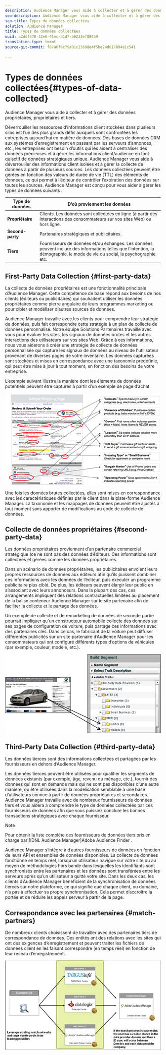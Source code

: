 ```yaml
---
description: Audience Manager vous aide à collecter et à gérer des données propriétaires, propriétaires et tiers.
seo-description: Audience Manager vous aide à collecter et à gérer des données propriétaires, propriétaires et tiers.
seo-title: Types de données collectées
solution: Audience Manager
title: Types de données collectées
uuid: a2ddf470-32e6-41ec-a1d7-a6232ef084b9
translation-type: tm+mt
source-git-commit: f87a6f6c79a01c23608e4f5be24d017894e1c541

---
```



# Types de données collectées{#types-of-data-collected}

Audience Manager vous aide à collecter et à gérer des données propriétaires, propriétaires et tiers.

Déverrouiller les ressources d’informations client stockées dans plusieurs silos est l’un des plus grands défis auxquels sont confrontées les entreprises aujourd’hui en matière de données. Des bases de données CRM aux systèmes d’enregistrement en passant par les serveurs d’annonces, etc., les entreprises ont besoin d’outils qui les aident à centraliser des données précieuses et à gérer les informations client/audience en tant qu’actif de données stratégiques unique. Audience Manager vous aide à déverrouiller des informations client isolées et à gérer la collecte de données à partir de plusieurs sources. Les données collectées peuvent être gérées en fonction des valeurs de durée de vie (TTL) des éléments de données, ce qui permet à l’éditeur de contrôler l’expiration des données sur toutes les sources. Audience Manager est conçu pour vous aider à gérer les types de données suivants :

| Type de données | D’où proviennent les données |
|---|---|
| **Propriétaire** | Clients. Les données sont collectées en ligne (à partir des interactions des consommateurs sur vos sites Web) ou hors ligne. |
| **Second-party** | Partenaires stratégiques et publicitaires. |
| **Tiers** | Fournisseurs de données et/ou échanges. Les données peuvent inclure des informations telles que l’intention, la démographie, le mode de vie ou social, la psychographie, etc. |

## First-Party Data Collection {#first-party-data}

La collecte de données propriétaires est une fonctionnalité principale d’Audience Manager. Cette compétence de base répond aux besoins de nos clients (éditeurs ou publicitaires) qui souhaitent utiliser les données propriétaires comme pierre angulaire de leurs programmes marketing ou pour cibler et modéliser d’autres sources de données.

<!-- 

c_1st_party_data.xml

 -->

Audience Manager travaille avec les clients pour comprendre leur stratégie de données, puis fait correspondre cette stratégie à un plan de collecte de données personnalisé. Notre équipe Solutions Partenaires travaille avec vous pour évaluer les sites, les signaux de données brutes et les autres interactions des utilisateurs sur vos sites Web. Grâce à ces informations, nous vous aiderons à créer une stratégie de collecte de données personnalisée qui capture les signaux de données au niveau de l'utilisateur provenant de diverses pages de votre inventaire. Les données capturées sont stockées et mises en correspondance avec une taxonomie prédéfinie, qui peut être mise à jour à tout moment, en fonction des besoins de votre entreprise.

L’exemple suivant illustre la manière dont les éléments de données potentiels peuvent être capturés à partir d’un exemple de page d’achat.

![](assets/1st_party_800px.png)

Une fois les données brutes collectées, elles sont mises en correspondance avec les caractéristiques définies par le client dans la plate-forme Audience Manager. La taxonomie et les mappages de données peuvent être ajustés à tout moment sans apporter de modifications au code de collecte de données.

## Collecte de données propriétaires {#second-party-data}

Les données propriétaires proviennent d’un partenaire commercial stratégique (ce ne sont pas des données d’éditeur). Ces informations sont collectées et gérées comme les données propriétaires.

<!-- 

c_2nd_party_data.xml

 -->

Dans un scénario de données propriétaires, les publicitaires envoient leurs propres ressources de données aux éditeurs afin qu’ils puissent combiner ces informations avec les données de l’éditeur, puis exécuter un programme publicitaire plus ciblé. De plus, les éditeurs peuvent élargir leur public en s’associant avec leurs annonceurs. Dans la plupart des cas, ces arrangements impliquent des relations contractuelles limitées au placement de la balise conteneur Audience Manager sur le site partenaire afin de faciliter la collecte et le partage des données.

Un exemple de collecte et de remarketing de données de seconde partie pourrait impliquer qu'un constructeur automobile collecte des données sur ses pages de configuration de voiture, puis partage ces informations avec des partenaires clés. Dans ce cas, le fabricant de la voiture peut diffuser différentes publicités sur un site partenaire d’Audience Manager pour les consommateurs qui ont configuré différents types d’options de véhicules (par exemple, couleur, modèle, etc.).

![](assets/2nd_party_700px.png)

## Third-Party Data Collection {#third-party-data}

Les données tierces sont des informations collectées et partagées par les fournisseurs en dehors d’Audience Manager.

<!-- 

c_3rd_party_data.xml

 -->

Les données tierces peuvent être utilisées pour qualifier les segments de données existants (par exemple, âge, revenu du ménage, etc.), fournir des données qui sont en demande mais qui ne sont pas disponibles d’une autre manière, ou être utilisées dans la modélisation semblable à une base d’utilisateurs connue à partir de données propriétaires et secondaires. Audience Manager travaille avec de nombreux fournisseurs de données tiers et vous aidera à comprendre le type de données collectées par ces fournisseurs de données afin que vous puissiez conclure les bonnes transactions stratégiques avec chaque fournisseur.

>[!NOTE]
>
>Pour obtenir la liste complète des fournisseurs de données tiers pris en charge par [!DNL Audience Manager]Adobe Audience Finder [](https://www.adobe-audience-finder.com/).

Audience Manager s’intègre à d’autres fournisseurs de données en fonction de leurs API et ensembles de données disponibles. La collecte de données fonctionne en temps réel, lorsqu’un utilisateur navigue sur votre site ou au moyen de méthodologies hors bande dans lesquelles les identifiants sont synchronisés entre les partenaires et les données sont transférées entre les serveurs après qu’un utilisateur a quitté votre site. Dans les deux cas, les clients d’Audience Manager bénéficient de la synchronisation de données tierces sur notre plateforme, ce qui signifie que chaque client, ou domaine, n’a pas à effectuer sa propre synchronisation. Cela permet d’accroître la portée et de réduire les appels serveur à partir de la page.

## Correspondance avec les partenaires {#match-partners}

De nombreux clients choisissent de travailler avec des partenaires tiers de correspondance de données. Ces entités ont des relations avec les sites qui ont des exigences d’enregistrement et peuvent traiter les fichiers de données client en les faisant correspondre (en temps réel) en fonction de leur réseau d’enregistrement.

![](assets/data_provider_match_700px.png)

